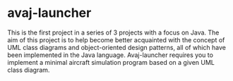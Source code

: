 # avaj-launcher
This is the first project in a series of 3 projects with a focus on Java. The aim of this project is to help become better acquainted with the concept of UML class diagrams and object-oriented design patterns, all of which have been implemented in the Java language. Avaj-launcher requires you to implement a minimal aircraft simulation program based on a given UML class diagram. 

